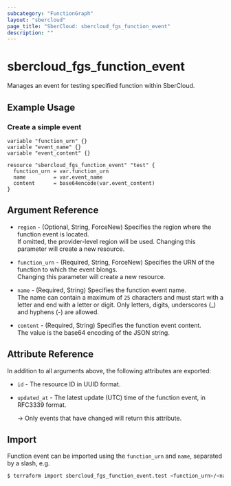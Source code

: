 ```yaml
---
subcategory: "FunctionGraph"
layout: "sbercloud"
page_title: "SberCloud: sbercloud_fgs_function_event"
description: ""
---
```


# sbercloud_fgs_function_event

Manages an event for testing specified function within SberCloud.

## Example Usage

### Create a simple event

```hcl
variable "function_urn" {}
variable "event_name" {}
variable "event_content" {}

resource "sbercloud_fgs_function_event" "test" {
  function_urn = var.function_urn
  name         = var.event_name
  content      = base64encode(var.event_content)
}
```

## Argument Reference

* `region` - (Optional, String, ForceNew) Specifies the region where the function event is located.  
  If omitted, the provider-level region will be used. Changing this parameter will create a new resource.

* `function_urn` - (Required, String, ForceNew) Specifies the URN of the function to which the event blongs.  
  Changing this parameter will create a new resource.

* `name` - (Required, String) Specifies the function event name.  
  The name can contain a maximum of `25` characters and must start with a letter and end with a letter or digit.
  Only letters, digits, underscores (_) and hyphens (-) are allowed.

* `content` - (Required, String) Specifies the function event content.  
  The value is the base64 encoding of the JSON string.

## Attribute Reference

In addition to all arguments above, the following attributes are exported:

* `id` - The resource ID in UUID format.

* `updated_at` - The latest update (UTC) time of the function event, in RFC3339 format.

  -> Only events that have changed will return this attribute.

## Import

Function event can be imported using the `function_urn` and `name`, separated by a slash, e.g.

```bash
$ terraform import sbercloud_fgs_function_event.test <function_urn>/<name>
```
